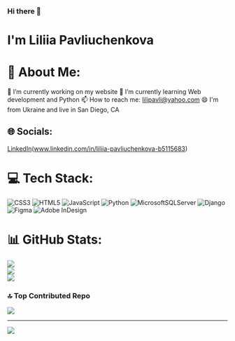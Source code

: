 ### Hi there 👋
# I'm Liliia Pavliuchenkova

# 💫 About Me:

🔭 I’m currently working on my website
🌱 I’m currently learning Web development and Python
📫 How to reach me: lilipavli@yahoo.com
😄 I'm from Ukraine and live in San Diego, CA


## 🌐 Socials:
[LinkedIn](https://img.shields.io/badge/LinkedIn-%230077B5.svg?logo=linkedin&logoColor=white)(www.linkedin.com/in/liliia-pavliuchenkova-b5115683) 

# 💻 Tech Stack:
![CSS3](https://img.shields.io/badge/css3-%231572B6.svg?style=for-the-badge&logo=css3&logoColor=white) ![HTML5](https://img.shields.io/badge/html5-%23E34F26.svg?style=for-the-badge&logo=html5&logoColor=white) ![JavaScript](https://img.shields.io/badge/javascript-%23323330.svg?style=for-the-badge&logo=javascript&logoColor=%23F7DF1E) ![Python](https://img.shields.io/badge/python-3670A0?style=for-the-badge&logo=python&logoColor=ffdd54) ![MicrosoftSQLServer](https://img.shields.io/badge/Microsoft%20SQL%20Sever-CC2927?style=for-the-badge&logo=microsoft%20sql%20server&logoColor=white) ![Django](https://img.shields.io/badge/django-%23092E20.svg?style=for-the-badge&logo=django&logoColor=white) 	![Figma](https://img.shields.io/badge/figma-%23F24E1E.svg?style=for-the-badge&logo=figma&logoColor=white) ![Adobe InDesign](https://img.shields.io/badge/Adobe%20InDesign-49021F?style=for-the-badge&logo=adobeindesign&logoColor=white)
# 📊 GitHub Stats:
![](https://github-readme-stats.vercel.app/api?username=LiliiaPav&theme=dark&hide_border=false&include_all_commits=false&count_private=false)<br/>
![](https://github-readme-streak-stats.herokuapp.com/?user=LiliiaPav&theme=dark&hide_border=false)<br/>
![](https://github-readme-stats.vercel.app/api/top-langs/?username=LiliiaPav&theme=dark&hide_border=false&include_all_commits=false&count_private=false&layout=compact)

### 🔝 Top Contributed Repo
![](https://github-contributor-stats.vercel.app/api?username=LiliiaPav&limit=5&theme=dark&combine_all_yearly_contributions=true)

---
[![](https://visitcount.itsvg.in/api?id=LiliiaPav&icon=0&color=0)](https://visitcount.itsvg.in)


